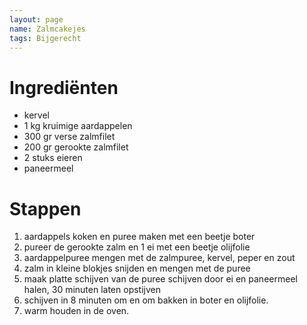 ```yaml
---
layout: page
name: Zalmcakejes
tags: Bijgerecht
---
```


# Ingrediënten
- kervel
- 1 kg kruimige aardappelen
- 300 gr verse zalmfilet
- 200 gr gerookte zalmfilet
- 2 stuks eieren
- paneermeel

# Stappen
1. aardappels koken en puree maken met een beetje boter
2. pureer de gerookte zalm en 1 ei met een beetje olijfolie
3. aardappelpuree mengen met de zalmpuree, kervel, peper en zout
4. zalm in kleine blokjes snijden en mengen met de puree
5. maak platte schijven van de puree schijven door ei en paneermeel halen, 30 minuten laten opstijven
6. schijven in 8 minuten om en om bakken in boter en olijfolie. 
7. warm houden in de oven.
 